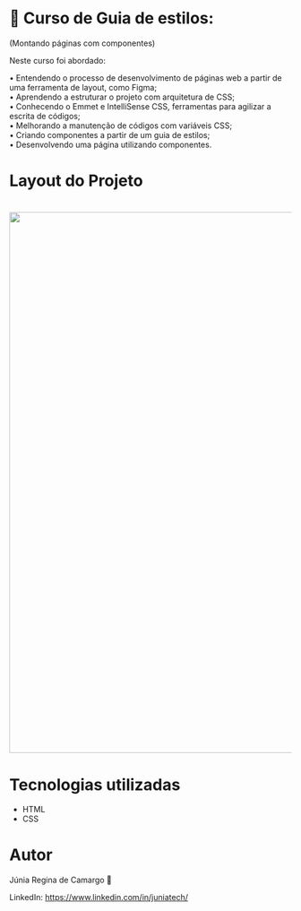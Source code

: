 # 💙 Curso de Guia de estilos: 
(Montando páginas com componentes)

Neste curso foi abordado:

• Entendendo o processo de desenvolvimento de páginas web a partir de uma ferramenta de layout, como Figma; <br>
• Aprendendo a estruturar o projeto com arquitetura de CSS; <br>
• Conhecendo o Emmet e IntelliSense CSS, ferramentas para agilizar a escrita de códigos; <br>
• Melhorando a manutenção de códigos com variáveis CSS; <br>
• Criando componentes a partir de um guia de estilos; <br>
• Desenvolvendo uma página utilizando componentes. <br>

# Layout do Projeto

<h1>
    <img width="965px" src="https://media-exp1.licdn.com/dms/image/C4E22AQFbjukwXtrSCw/feedshare-shrink_1280/0/1646615723199?e=1649289600&v=beta&t=Df-e8LqcsXRTSk7k30eMggTpIHnqISTWZGbY5zobPxY">
</h1>

# Tecnologias utilizadas 

- HTML
- CSS

# Autor

Júnia Regina de Camargo 💙

LinkedIn: https://www.linkedin.com/in/juniatech/
